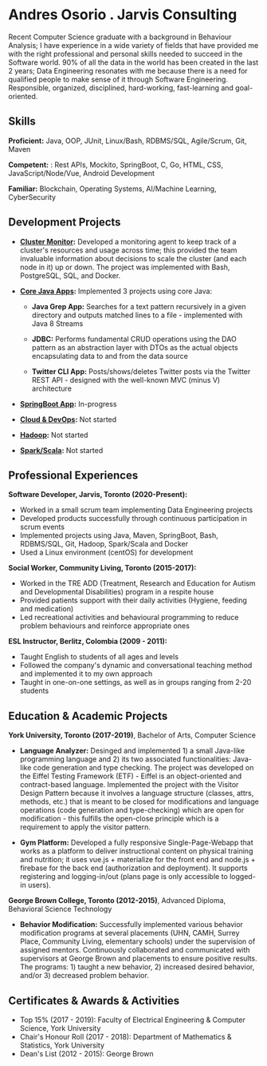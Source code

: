 # Andres Osorio . Jarvis Consulting
Recent Computer Science graduate with a background in Behaviour Analysis; I have experience in a wide variety
of fields that have provided me with the right professional and personal skills needed to succeed in the Software
world. 90% of all the data in the world has been created in the last 2 years; Data Engineering 
resonates with me because there is a need for qualified people to make sense of it through Software Engineering. 
Responsible, organized, disciplined, hard-working, fast-learning and goal-oriented.

## Skills
**Proficient:** Java, OOP, JUnit, Linux/Bash, RDBMS/SQL, Agile/Scrum, Git, Maven

**Competent:** : Rest APIs, Mockito, SpringBoot, C, Go, HTML, CSS, JavaScript/Node/Vue, Android Development

**Familiar:** Blockchain, Operating Systems, AI/Machine Learning, CyberSecurity

## Development Projects
- **[Cluster Monitor](./linux_sql):** Developed a monitoring agent to keep track of a cluster's resources and usage across time; this provided the team invaluable information about decisions to scale the cluster (and each node in it) up or down.
                                        The project was implemented with Bash, PostgreSQL, SQL, and Docker.
                                        
- **[Core Java Apps](./core_java):** Implemented 3 projects using core Java:

  - **Java Grep App:** Searches for a text pattern recursively in a given directory and outputs matched lines to a file - implemented with Java 8 Streams
    
  - **JDBC:** Performs fundamental CRUD operations using the DAO pattern as an abstraction layer with DTOs as the actual objects encapsulating data to and from the data source
    
  - **Twitter CLI App:** Posts/shows/deletes Twitter posts via the Twitter REST API - designed with the well-known MVC (minus V) architecture 
    
- **[SpringBoot App](./springboot):** In-progress

- **[Cloud & DevOps](./cloud_devops):** Not started

- **[Hadoop](./hadoop):** Not started

- **[Spark/Scala](./spark):** Not started

## Professional Experiences
**Software Developer, Jarvis, Toronto (2020-Present):**  

- Worked in a small scrum team implementing Data Engineering projects
- Developed products successfully through continuous participation in scrum events
- Implemented projects using Java, Maven, SpringBoot, Bash, RDBMS/SQL, Git, Hadoop, Spark/Scala and Docker
- Used a Linux environment (centOS) for development

**Social Worker, Community Living, Toronto (2015-2017):**  

- Worked in the TRE ADD (Treatment, Research and Education for Autism and Developmental Disabilities)
  program in a respite house
- Provided patients support with their daily activities (Hygiene, feeding and medication)
- Led recreational activities and behavioural programming to reduce problem behaviours and reinforce appropriate ones

**ESL Instructor, Berlitz, Colombia (2009 - 2011):**  

- Taught English to students of all ages and levels
- Followed the company's dynamic and conversational teaching method and implemented it to my own approach
- Taught in one-on-one settings, as well as in groups ranging from 2-20 students

## Education & Academic Projects
**York University, Toronto (2017-2019)**, Bachelor of Arts, Computer Science

- **Language Analyzer:** 
Desinged and implemented 1) a small Java-like programming language and 2) its two associated functionalities:
Java-like code generation and type checking.
The project was developed on the Eiffel Testing Framework (ETF) - Eiffel is an object-oriented and contract-based language.
Implemented the project with the Visitor Design Pattern because it involves a language structure 
(classes, attrs, methods, etc.) that is meant to be closed for modifications and language operations 
(code generation and type-checking) which are open for modification - this fulfills the open-close principle 
which is a requirement to apply the visitor pattern.

- **Gym Platform:** 
Developed a fully responsive Single-Page-Webapp that works as a platform to deliver instructional content on physical training 
and nutrition; it uses vue.js + materialize for the front end and node.js + firebase for the back end (authorization and deployment).
It supports registering and logging-in/out (plans page is only accessible to logged-in users).

**George Brown College, Toronto (2012-2015)**, Advanced Diploma, Behavioral Science Technology

- **Behavior Modification:** 
Successfully implemented various behavior modification programs at several placements (UHN, CAMH, Surrey Place,
Community Living, elementary schools) under the supervision of assigned mentors. Continuously 
collaborated and communicated with supervisors at George Brown and placements to ensure positive results. 
The programs: 1) taught a new behavior, 2) increased desired behavior, and/or 3) decreased problem behavior.

## Certificates & Awards & Activities
- Top 15% (2017 - 2019): Faculty of Electrical Engineering & Computer Science, York University
- Chair's Honour Roll (2017 - 2018): Department of Mathematics & Statistics, York University
- Dean's List (2012 - 2015): George Brown
